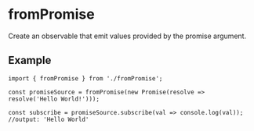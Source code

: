 # fromPromise

Create an observable that emit values provided by the promise argument.

## Example

```
import { fromPromise } from './fromPromise';

const promiseSource = fromPromise(new Promise(resolve => resolve('Hello World!')));

const subscribe = promiseSource.subscribe(val => console.log(val));
//output: 'Hello World'
```
